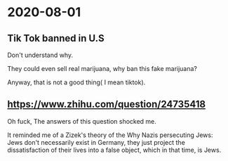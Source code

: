 # 2020-08-01

## Tik Tok banned in U.S

Don't understand why.

They could even sell real marijuana, why ban this fake marijuana?

Anyway, that is not a good thing( I mean tiktok).

## https://www.zhihu.com/question/24735418

Oh fuck, The answers of this question shocked me. 

It reminded me of a Zizek's theory of the Why Nazis persecuting Jews: Jews don't necessarily exist in Germany, they just project the dissatisfaction of their lives into a false object, which in that time, is Jews.

